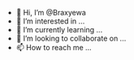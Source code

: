 - 👋 Hi, I’m @Braxyewa
- 👀 I’m interested in ...
- 🌱 I’m currently learning ...
- 💞️ I’m looking to collaborate on ...
- 📫 How to reach me ...

<!---
Braxyewa/Braxyewa is a ✨ special ✨ repository because its `README.md` (this file) appears on your GitHub profile.
You can click the Preview link to take a look at your changes.
--->
